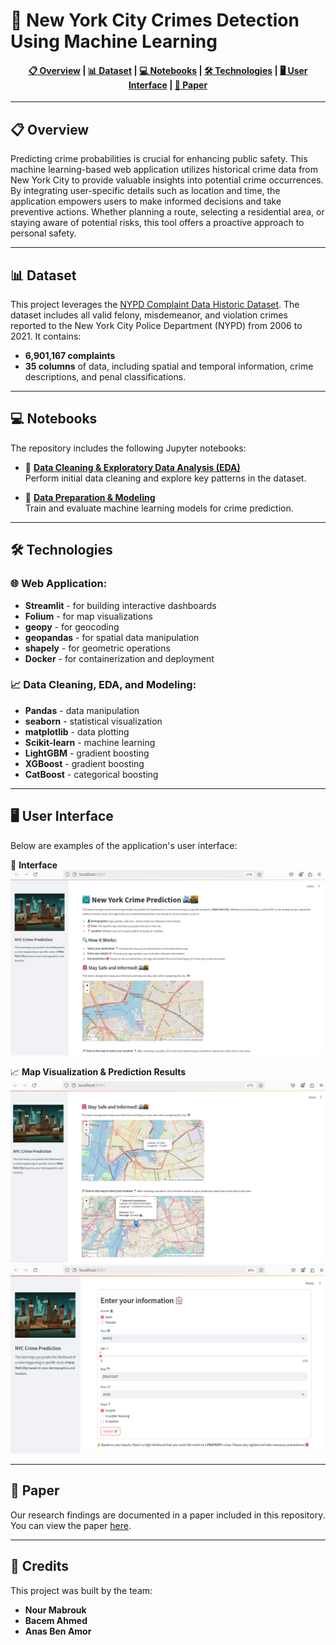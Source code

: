 # 🗽 New York City Crimes Detection Using Machine Learning

<div align="center">
  <h4>
    <a href="#overview">📋 Overview</a> |
    <a href="#dataset">📊 Dataset</a> |
    <a href="#notebooks">💻 Notebooks</a> |
    <a href="#technologies">🛠️ Technologies</a> |
    <a href="#user-interface">🖥️ User Interface</a> |
    <a href="#paper">📄 Paper</a>
  </h4>
</div>

---

## 📋 Overview

Predicting crime probabilities is crucial for enhancing public safety. This machine learning-based web application utilizes historical crime data from New York City to provide valuable insights into potential crime occurrences. By integrating user-specific details such as location and time, the application empowers users to make informed decisions and take preventive actions. Whether planning a route, selecting a residential area, or staying aware of potential risks, this tool offers a proactive approach to personal safety.

---

## 📊 Dataset

This project leverages the [NYPD Complaint Data Historic Dataset](https://data.cityofnewyork.us/). The dataset includes all valid felony, misdemeanor, and violation crimes reported to the New York City Police Department (NYPD) from 2006 to 2021. It contains:

- **6,901,167 complaints**  
- **35 columns** of data, including spatial and temporal information, crime descriptions, and penal classifications.

---

## 💻 Notebooks

The repository includes the following Jupyter notebooks:

- 🧹 [**Data Cleaning & Exploratory Data Analysis (EDA)**](research/EDA.ipynb)  
  Perform initial data cleaning and explore key patterns in the dataset.

- 🤖 [**Data Preparation & Modeling**](research/Modeling.ipynb)  
  Train and evaluate machine learning models for crime prediction.

---

## 🛠️ Technologies

### 🌐 Web Application:
- **Streamlit** - for building interactive dashboards  
- **Folium** - for map visualizations  
- **geopy** - for geocoding  
- **geopandas** - for spatial data manipulation  
- **shapely** - for geometric operations  
- **Docker** - for containerization and deployment  

### 📈 Data Cleaning, EDA, and Modeling:
- **Pandas** - data manipulation  
- **seaborn** - statistical visualization  
- **matplotlib** - data plotting  
- **Scikit-learn** - machine learning  
- **LightGBM** - gradient boosting  
- **XGBoost** - gradient boosting  
- **CatBoost** - categorical boosting  

---

## 🖥️ User Interface

Below are examples of the application's user interface:  

📍 **Interface**  
<img src="Images/Interface.PNG" alt="User Interface Example 1" width="600">

📈 **Map Visualization & Prediction Results**  
<img src="Images/Selected_position.PNG" alt="User Interface Example 2" width="600">
<img src="Images/Form.PNG" alt="User Interface Example 2" width="600">



---

## 📄 Paper

Our research findings are documented in a paper included in this repository. You can view the paper [here](docs/paper.pdf).

---

## 🙌 Credits

This project was built by the team:

- **Nour Mabrouk**  
- **Bacem Ahmed**  
- **Anas Ben Amor**
